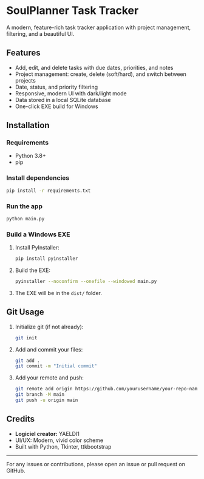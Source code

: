 # SoulPlanner Task Tracker

A modern, feature-rich task tracker application with project management, filtering, and a beautiful UI.

## Features
- Add, edit, and delete tasks with due dates, priorities, and notes
- Project management: create, delete (soft/hard), and switch between projects
- Date, status, and priority filtering
- Responsive, modern UI with dark/light mode
- Data stored in a local SQLite database
- One-click EXE build for Windows

## Installation

### Requirements
- Python 3.8+
- pip

### Install dependencies
```bash
pip install -r requirements.txt
```

### Run the app
```bash
python main.py
```

### Build a Windows EXE
1. Install PyInstaller:
   ```bash
   pip install pyinstaller
   ```
2. Build the EXE:
   ```bash
   pyinstaller --noconfirm --onefile --windowed main.py
   ```
3. The EXE will be in the `dist/` folder.

## Git Usage

1. Initialize git (if not already):
   ```bash
   git init
   ```
2. Add and commit your files:
   ```bash
   git add .
   git commit -m "Initial commit"
   ```
3. Add your remote and push:
   ```bash
   git remote add origin https://github.com/yourusername/your-repo-name.git
   git branch -M main
   git push -u origin main
   ```

## Credits
- **Logiciel creator:** YAELDI1
- UI/UX: Modern, vivid color scheme
- Built with Python, Tkinter, ttkbootstrap

---

For any issues or contributions, please open an issue or pull request on GitHub. 